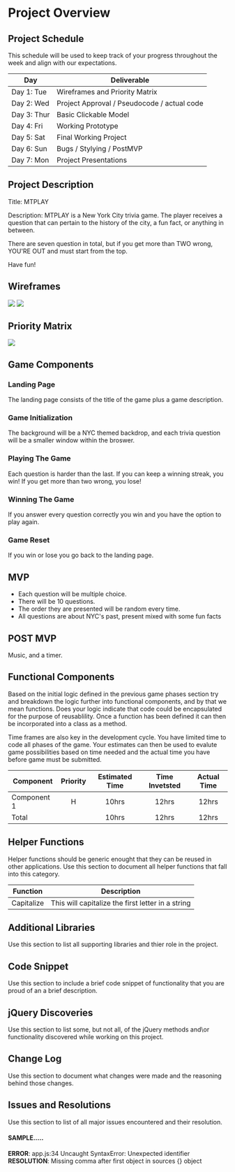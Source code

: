 # Project Overview

## Project Schedule

This schedule will be used to keep track of your progress throughout the week and align with our expectations.  

|  Day | Deliverable | 
|---|---| 
|Day 1: Tue| Wireframes and Priority Matrix|
|Day 2: Wed| Project Approval /  Pseudocode / actual code|
|Day 3: Thur| Basic Clickable Model |
|Day 4: Fri| Working Prototype |
|Day 5: Sat| Final Working Project |
|Day 6: Sun| Bugs / Stylying / PostMVP |
|Day 7: Mon| Project Presentations |


## Project Description

Title: MTPLAY

Description: MTPLAY is a New York City trivia game. The player receives a question 
that can pertain to the history of the city, a fun fact, or anything
in between. 

There are seven question in total, but if you get more than TWO wrong, 
YOU'RE OUT and must start from the top. 

Have fun! 


## Wireframes

<img src="https://res.cloudinary.com/dc6dj6gen/image/upload/v1522274216/IMG_3288.jpg">
                      
<img src="https://res.cloudinary.com/dc6dj6gen/image/upload/v1522274213/IMG_3289.jpg">
                      

## Priority Matrix

<img src="https://res.cloudinary.com/dc6dj6gen/image/upload/v1522274218/IMG_3290.jpg">

## Game Components

### Landing Page
The landing page consists of the title of the game plus a game description.


### Game Initialization
The background will be a NYC themed backdrop, and each trivia question will be a smaller window within the broswer.

### Playing The Game
Each question is harder than the last. If you can keep a winning streak, you win! If you get more than two wrong, you lose!

### Winning The Game
If you answer every question correctly you win and you have the option to play again.

### Game Reset
If you win or lose you go back to the landing page.

## MVP 

- Each question will be multiple choice.
- There will be 10 questions.
- The order they are presented will be random every time.
- All questions are about NYC's past, present mixed with some fun facts

## POST MVP

Music, and a timer.

## Functional Components

Based on the initial logic defined in the previous game phases section try and breakdown the logic further into functional components, and by that we mean functions.  Does your logic indicate that code could be encapsulated for the purpose of reusablility.  Once a function has been defined it can then be incorporated into a class as a method. 

Time frames are also key in the development cycle.  You have limited time to code all phases of the game.  Your estimates can then be used to evalute game possibilities based on time needed and the actual time you have before game must be submitted. 

| Component | Priority | Estimated Time | Time Invetsted | Actual Time |
| --- | :---: |  :---: | :---: | :---: |
| Component 1 | H | 10hrs| 12hrs | 12hrs |
| Total |  | 10hrs| 12hrs | 12hrs |

## Helper Functions
Helper functions should be generic enought that they can be reused in other applications. Use this section to document all helper functions that fall into this category.

| Function | Description | 
| --- | :---: |  
| Capitalize | This will capitalize the first letter in a string | 

## Additional Libraries
 Use this section to list all supporting libraries and thier role in the project. 

## Code Snippet

Use this section to include a brief code snippet of functionality that you are proud of an a brief description.  

## jQuery Discoveries
 Use this section to list some, but not all, of the jQuery methods and\or functionality discovered while working on this project.

## Change Log
 Use this section to document what changes were made and the reasoning behind those changes.  

## Issues and Resolutions
 Use this section to list of all major issues encountered and their resolution.

#### SAMPLE.....
**ERROR**: app.js:34 Uncaught SyntaxError: Unexpected identifier                                
**RESOLUTION**: Missing comma after first object in sources {} object
